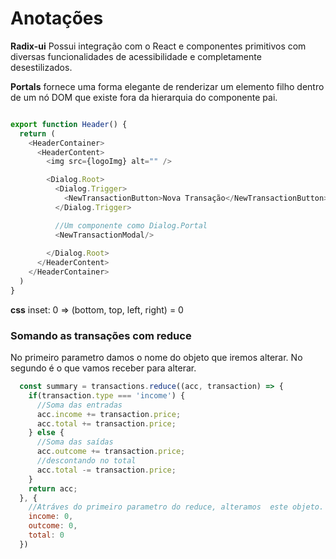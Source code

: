 
# Anotações

**Radix-ui** Possui integração com o React e componentes primitivos com diversas funcionalidades de acessibilidade e completamente desestilizados.

**Portals** fornece uma forma elegante de renderizar um elemento filho dentro de um nó DOM que existe fora da hierarquia do componente pai.

~~~~javascript

export function Header() {
  return (
    <HeaderContainer>
      <HeaderContent>
        <img src={logoImg} alt="" />

        <Dialog.Root>
          <Dialog.Trigger>
            <NewTransactionButton>Nova Transação</NewTransactionButton>
          </Dialog.Trigger>

          //Um componente como Dialog.Portal
          <NewTransactionModal/>
        
        </Dialog.Root>
      </HeaderContent>
    </HeaderContainer>
  )
}

~~~~

**css**
inset: 0 => (bottom, top, left, right) = 0

### Somando as transações com reduce

No primeiro parametro damos o nome do objeto que iremos alterar. No segundo é o que vamos receber para alterar.

~~~~javascript
  const summary = transactions.reduce((acc, transaction) => {
    if(transaction.type === 'income') {
      //Soma das entradas
      acc.income += transaction.price;
      acc.total += transaction.price;
    } else {
      //Soma das saídas
      acc.outcome += transaction.price;
      //descontando no total
      acc.total -= transaction.price;
    }
    return acc;
  }, {
    //Atráves do primeiro parametro do reduce, alteramos  este objeto.
    income: 0,
    outcome: 0,
    total: 0
  })
~~~~